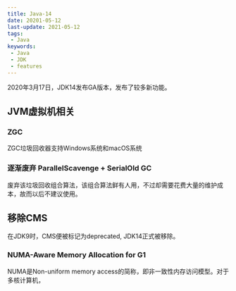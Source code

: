 ```yaml
---
title: Java-14
date: 20201-05-12
last-update: 2021-05-12
tags:
 - Java
keywords:
 - Java
 - JDK 
 - features
---
```


2020年3月17日，JDK14发布GA版本，发布了较多新功能。

## JVM虚拟机相关

### ZGC
ZGC垃圾回收器支持Windows系统和macOS系统

### 逐渐废弃 ParallelScavenge + SerialOld GC 

废弃该垃圾回收组合算法，该组合算法鲜有人用，不过却需要花费大量的维护成本，故而以后不建议使用。

## 移除CMS

在JDK9时，CMS便被标记为deprecated, JDK14正式被移除。

### NUMA-Aware Memory Allocation for G1

NUMA是Non-uniform memory access的简称，即非一致性内存访问模型。对于多核计算机， 




